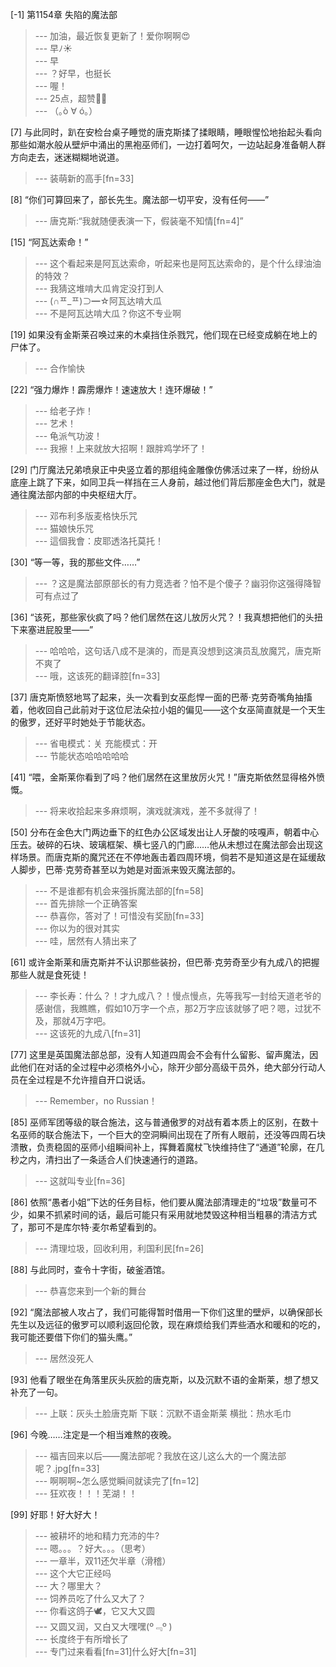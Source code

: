 
[-1] 第1154章 失陷的魔法部
>--- 加油，最近恢复更新了！爱你啊啊😍<br>
>--- 早ﾉ☀<br>
>--- 早<br>
>--- ？好早，也挺长<br>
>--- 喔！<br>
>--- 25点，超赞👍🏻<br>
>--- （｡ò ∀ ó｡）<br>

[7] 与此同时，趴在安检台桌子睡觉的唐克斯揉了揉眼睛，睡眼惺忪地抬起头看向那些如潮水般从壁炉中涌出的黑袍巫师们，一边打着呵欠，一边站起身准备朝人群方向走去，迷迷糊糊地说道。
>--- 装萌新的高手[fn=33]<br>

[8] “你们可算回来了，部长先生。魔法部一切平安，没有任何——”
>--- 唐克斯:“我就随便表演一下，假装毫不知情[fn=4]”<br>

[15] “阿瓦达索命！”
>--- 这个看起来是阿瓦达索命，听起来也是阿瓦达索命的，是个什么绿油油的特效？<br>
>--- 我猜这堆啃大瓜肯定没打到人<br>
>--- (∩ᄑ_ᄑ)⊃━☆阿瓦达啃大瓜<br>
>--- 不是阿瓦达啃大瓜？你这不专业啊<br>

[19] 如果没有金斯莱召唤过来的木桌挡住杀戮咒，他们现在已经变成躺在地上的尸体了。
>--- 合作愉快<br>

[22] “强力爆炸！霹雳爆炸！速速放大！连环爆破！”
>--- 给老子炸！<br>
>--- 艺术！<br>
>--- 龟派气功波！<br>
>--- 我擦！上来就放大招啊！跟胖鸡学坏了！<br>

[29] 门厅魔法兄弟喷泉正中央竖立着的那组纯金雕像仿佛活过来了一样，纷纷从底座上跳了下来，如同卫兵一样挡在三人身前，越过他们背后那座金色大门，就是通往魔法部内部的中央枢纽大厅。
>--- 邓布利多版麦格快乐咒<br>
>--- 猫娘快乐咒<br>
>--- 這個我會：皮耶透洛托莫托！<br>

[30] “等一等，我的那些文件……”
>--- ？这是魔法部原部长的有力竞选者？怕不是个傻子？幽羽你这强得降智可有点过了<br>

[36] “该死，那些家伙疯了吗？他们居然在这儿放厉火咒？！我真想把他们的头扭下来塞进屁股里——”
>--- 哈哈哈，这句话八成不是演的，而是真没想到这演员乱放魔咒，唐克斯不爽了<br>
>--- 哦，这该死的翻译腔[fn=33]<br>

[37] 唐克斯愤怒地骂了起来，头一次看到女巫彪悍一面的巴蒂·克劳奇嘴角抽搐着，他收回自己此前对于这位尼法朵拉小姐的偏见——这个女巫简直就是一个天生的傲罗，还好平时她处于节能状态。
>--- 省电模式：关
充能模式：开<br>
>--- 节能状态哈哈哈哈哈<br>

[41] “喂，金斯莱你看到了吗？他们居然在这里放厉火咒！”唐克斯依然显得格外愤慨。
>--- 将来收拾起来多麻烦啊，演戏就演戏，差不多就得了！<br>

[50] 分布在金色大门两边垂下的红色办公区域发出让人牙酸的吱嘎声，朝着中心压去。破碎的石块、玻璃框架、横七竖八的门廊……他从未想过在魔法部会出现这样场景。而唐克斯的魔咒还在不停地轰击着四周环境，倘若不是知道这是在延缓敌人脚步，巴蒂·克劳奇甚至以为她是对面派来毁灭魔法部的。
>--- 不是谁都有机会来强拆魔法部的[fn=58]<br>
>--- 首先排除一个正确答案<br>
>--- 恭喜你，答对了！可惜没有奖励[fn=33]<br>
>--- 你以为的很对其实<br>
>--- 哇，居然有人猜出来了<br>

[61] 或许金斯莱和唐克斯并不认识那些装扮，但巴蒂·克劳奇至少有九成八的把握那些人就是食死徒！
>--- 李长寿：什么？！才九成八？！慢点慢点，先等我写一封给天道老爷的感谢信，我瞧瞧，假如10万字一个点，那2万字应该就够了吧？嗯，过犹不及，那就4万字吧。<br>
>--- 这该死的九成八[fn=31]<br>

[77] 这里是英国魔法部总部，没有人知道四周会不会有什么留影、留声魔法，因此他们在对话的全过程中必须格外小心，除开少部分高级干员外，绝大部分行动人员在全过程是不允许擅自开口说话。
>--- Remember，no Russian！<br>

[85] 巫师军团等级的联合施法，这与普通傲罗的对战有着本质上的区别，在数十名巫师的联合施法下，一个巨大的空洞瞬间出现在了所有人眼前，还没等四周石块溃散，负责稳固的巫师小组瞬间补上，挥舞着魔杖飞快维持住了“通道”轮廓，在几秒之内，清扫出了一条适合人们快速通行的道路。
>--- 这就叫专业[fn=36]<br>

[86] 依照“愚者小姐”下达的任务目标，他们要从魔法部清理走的“垃圾”数量可不少，如果不抓紧时间的话，最后可能只有采用就地焚毁这种相当粗暴的清洁方式了，那可不是库尔特·麦尔希望看到的。
>--- 清理垃圾，回收利用，利国利民[fn=26]<br>

[88] 与此同时，查令十字街，破釜酒馆。
>--- 恭喜您来到一个新的舞台<br>

[92] “魔法部被人攻占了，我们可能得暂时借用一下你们这里的壁炉，以确保部长先生以及远征的傲罗可以顺利返回伦敦，现在麻烦给我们弄些酒水和暖和的吃的，我可能还要借下你们的猫头鹰。”
>--- 居然没死人<br>

[93] 他看了眼坐在角落里灰头灰脸的唐克斯，以及沉默不语的金斯莱，想了想又补充了一句。
>--- 上联：灰头土脸唐克斯
下联：沉默不语金斯莱
横批：热水毛巾<br>

[96] 今晚……注定是一个相当难熬的夜晚。
>--- 福吉回来以后——魔法部呢？我放在这儿这么大的一个魔法部呢？.jpg[fn=33]<br>
>--- 啊啊啊~怎么感觉瞬间就读完了[fn=12]<br>
>--- 狂欢夜！！！芜湖！！<br>

[99] 好耶！好大好大！
>--- 被耕坏的地和精力充沛的牛?<br>
>--- 嗯。。。？好大。。。（思考）<br>
>--- 一章半，双11还欠半章（滑稽）<br>
>--- 这个大它正经吗<br>
>--- 大？哪里大？<br>
>--- 饲养员吃了什么又大了？<br>
>--- 你看这鸽子🕊️，它又大又圆<br>
>--- 又圆又润，又白又大嘿嘿(º﹃º )<br>
>--- 长度终于有所增长了<br>
>--- 专门过来看看[fn=31]什么好大[fn=31]<br>
